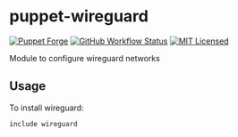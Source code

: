 puppet-wireguard
===========

[![Puppet Forge](https://img.shields.io/puppetforge/v/halyard/wireguard.svg)](https://forge.puppetlabs.com/halyard/wireguard)
[![GitHub Workflow Status](https://img.shields.io/actions/github/workflow/status/halyard/puppet-wireguard/build.yml?branch=main)](https://github.com/halyard/puppet-wireguard/actions)
[![MIT Licensed](http://img.shields.io/badge/license-MIT-green.svg?style=flat)](https://tldrlegal.com/license/mit-license)

Module to configure wireguard networks

## Usage

To install wireguard:

```puppet
include wireguard
```

